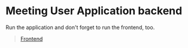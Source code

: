 # Meeting User Application backend

Run the application and don't forget to run the frontend, too.
> [Frontend](https://github.com/V-Peters/Angular)
